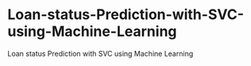 # Loan-status-Prediction-with-SVC-using-Machine-Learning
Loan status Prediction with SVC using Machine Learning
